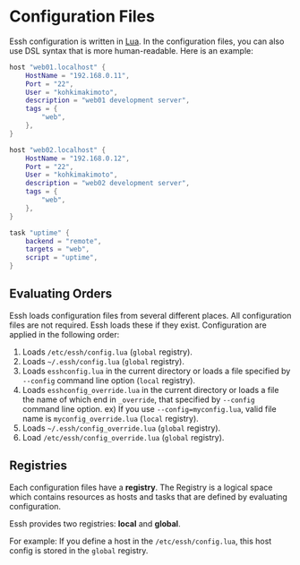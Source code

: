 #  Configuration Files

Essh configuration is written in [Lua](https://www.lua.org/). In the configuration files, you can also use DSL syntax that is more human-readable. Here is an example:

```lua
host "web01.localhost" {
    HostName = "192.168.0.11",
    Port = "22",
    User = "kohkimakimoto",
    description = "web01 development server",
    tags = {
        "web",
    },
}

host "web02.localhost" {
    HostName = "192.168.0.12",
    Port = "22",
    User = "kohkimakimoto",
    description = "web02 development server",
    tags = {
        "web",
    },
}

task "uptime" {
    backend = "remote",
    targets = "web",
    script = "uptime",
}
```

## Evaluating Orders

Essh loads configuration files from several different places. All configuration files are not required. Essh loads these if they exist. Configuration are applied in the following order:

1. Loads `/etc/essh/config.lua` (`global` registry).
1. Loads `~/.essh/config.lua` (`global` registry).
1. Loads `esshconfig.lua` in the current directory or loads a file specified by `--config` command line option (`local` registry).
1. Loads `esshconfig_override.lua` in the current directory or loads a file the name of which end in `_override`, that specified by `--config` command line option. ex) If you use `--config=myconfig.lua`, valid file name is `myconfig_override.lua` (`local` registry).
1. Loads `~/.essh/config_override.lua` (`global` registry).
1. Load `/etc/essh/config_override.lua` (`global` registry).

## Registries

Each configuration files have a **registry**. The Registry is a logical space which contains resources as hosts and tasks that are defined by evaluating configuration.

Essh provides two registries: **local** and **global**.

For example: If you define a host in the `/etc/essh/config.lua`, this host config is stored in the `global` registry.
